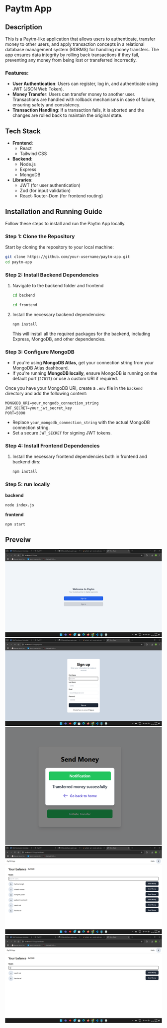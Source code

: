 
# Paytm App

## Description

This is a Paytm-like application that allows users to authenticate, transfer money to other users, and apply transaction concepts in a relational database management system (RDBMS) for handling money transfers. The app ensures data integrity by rolling back transactions if they fail, preventing any money from being lost or transferred incorrectly.

### Features:
- **User Authentication**: Users can register, log in, and authenticate using JWT (JSON Web Token).
- **Money Transfer**: Users can transfer money to another user. Transactions are handled with rollback mechanisms in case of failure, ensuring safety and consistency.
- **Transaction Handling**: If a transaction fails, it is aborted and the changes are rolled back to maintain the original state.

## Tech Stack

- **Frontend**:
  - React
  - Tailwind CSS
- **Backend**:
  - Node.js
  - Express
  - MongoDB
- **Libraries**:
  - JWT (for user authentication)
  - Zod (for input validation)
  - React-Router-Dom (for frontend routing)

## Installation and Running Guide

Follow these steps to install and run the Paytm App locally.

### Step 1: Clone the Repository

Start by cloning the repository to your local machine:

```bash
git clone https://github.com/your-username/paytm-app.git
cd paytm-app
```

### Step 2: Install Backend Dependencies

1. Navigate to the backend folder and frontend

   ```bash
   cd backend
   ```
   ```bash
   cd frontend
   ```

2. Install the necessary backend dependencies:

   ```bash
   npm install
   ```

   This will install all the required packages for the backend, including Express, MongoDB, and other dependencies.

### Step 3: Configure MongoDB

- If you're using **MongoDB Atlas**, get your connection string from your MongoDB Atlas dashboard.
- If you're running **MongoDB locally**, ensure MongoDB is running on the default port (`27017`) or use a custom URI if required.

Once you have your MongoDB URI, create a `.env` file in the `backend` directory and add the following content:

```env
MONGODB_URI=your_mongodb_connection_string
JWT_SECRET=your_jwt_secret_key
PORT=5000
```

- Replace `your_mongodb_connection_string` with the actual MongoDB connection string.
- Set a secure `JWT_SECRET` for signing JWT tokens.

### Step 4: Install Frontend Dependencies



1. Install the necessary frontend dependencies both in frontend and backend dirs:

   ```bash
   npm install
   ```


### Step 5: run locally
 
**backend** 
```bash 
node index.js
```

**frontend**
```bash
npm start
```

## Preveiw

![Alt text](screenshorts/startpage.png)
![Alt text](screenshorts/signup.png)
![Alt text](screenshorts/send.png)
![Alt text](screenshorts/dashboard.png)
![Alt text](screenshorts/search.png)







